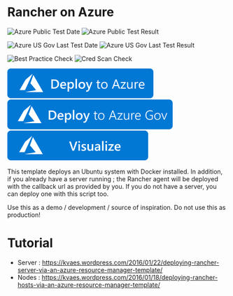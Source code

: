 # Rancher on Azure

![Azure Public Test Date](https://azurequickstartsservice.blob.core.windows.net/badges/docker-rancher/PublicLastTestDate.svg)
![Azure Public Test Result](https://azurequickstartsservice.blob.core.windows.net/badges/docker-rancher/PublicDeployment.svg)

![Azure US Gov Last Test Date](https://azurequickstartsservice.blob.core.windows.net/badges/docker-rancher/FairfaxLastTestDate.svg)
![Azure US Gov Last Test Result](https://azurequickstartsservice.blob.core.windows.net/badges/docker-rancher/FairfaxDeployment.svg)

![Best Practice Check](https://azurequickstartsservice.blob.core.windows.net/badges/docker-rancher/BestPracticeResult.svg)
![Cred Scan Check](https://azurequickstartsservice.blob.core.windows.net/badges/docker-rancher/CredScanResult.svg)

[![Deploy To Azure](https://raw.githubusercontent.com/Azure/azure-quickstart-templates/master/1-CONTRIBUTION-GUIDE/images/deploytoazure.svg?sanitize=true)](https://portal.azure.com/#create/Microsoft.Template/uri/https%3A%2F%2Fraw.githubusercontent.com%2FAzure%2Fazure-quickstart-templates%2Fmaster%2Fdocker-rancher%2Fazuredeploy.json)
[![Deploy To Azure US Gov](https://raw.githubusercontent.com/Azure/azure-quickstart-templates/master/1-CONTRIBUTION-GUIDE/images/deploytoazuregov.svg?sanitize=true)](https://portal.azure.us/#create/Microsoft.Template/uri/https%3A%2F%2Fraw.githubusercontent.com%2FAzure%2Fazure-quickstart-templates%2Fmaster%2Fdocker-rancher%2Fazuredeploy.json)
[![Visualize](https://raw.githubusercontent.com/Azure/azure-quickstart-templates/master/1-CONTRIBUTION-GUIDE/images/visualizebutton.svg?sanitize=true)](http://armviz.io/#/?load=https%3A%2F%2Fraw.githubusercontent.com%2FAzure%2Fazure-quickstart-templates%2Fmaster%2Fdocker-rancher%2Fazuredeploy.json)    

This template deploys an Ubuntu system with Docker installed. In addition, if you already have a server running ; the Rancher agent will be deployed with the callback url as provided by you. If you do not have a server, you can deploy one with this script too. 

Use this as a demo / development / source of inspiration. Do not use this as production!

# Tutorial
* Server : https://kvaes.wordpress.com/2016/01/22/deploying-rancher-server-via-an-azure-resource-manager-template/
* Nodes : https://kvaes.wordpress.com/2016/01/18/deploying-rancher-hosts-via-an-azure-resource-manager-template/

